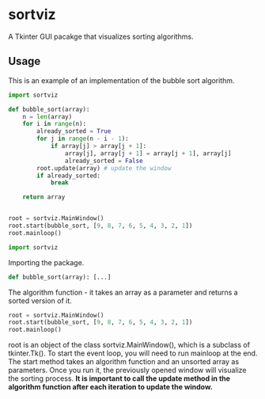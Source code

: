 # sortviz

A Tkinter GUI pacakge that visualizes sorting algorithms.


## Usage

This is an example of an implementation of the bubble sort algorithm.

```python
import sortviz

def bubble_sort(array):
    n = len(array)
    for i in range(n):
        already_sorted = True
        for j in range(n - i - 1):
            if array[j] > array[j + 1]:
                array[j], array[j + 1] = array[j + 1], array[j]
                already_sorted = False
        root.update(array) # update the window
        if already_sorted:
            break

    return array


root = sortviz.MainWindow()
root.start(bubble_sort, [9, 8, 7, 6, 5, 4, 3, 2, 1])
root.mainloop()
```

```python
import sortviz
```
Importing the package.

```python
def bubble_sort(array): [...]
```
The algorithm function - it takes an array
as a parameter and returns a sorted version of it.

```python
root = sortviz.MainWindow()
root.start(bubble_sort, [9, 8, 7, 6, 5, 4, 3, 2, 1])
root.mainloop()
```
root is an object of the class sortviz.MainWindow(), which is
a subclass of tkinter.Tk(). To start the event loop, you will need to run
mainloop at the end. The start method takes an algorithm function and an
unsorted array as parameters. Once you run it, the previously opened window
will visualize the sorting process. **It is important to call the update method
in the algorithm function after each iteration to update the window.**
